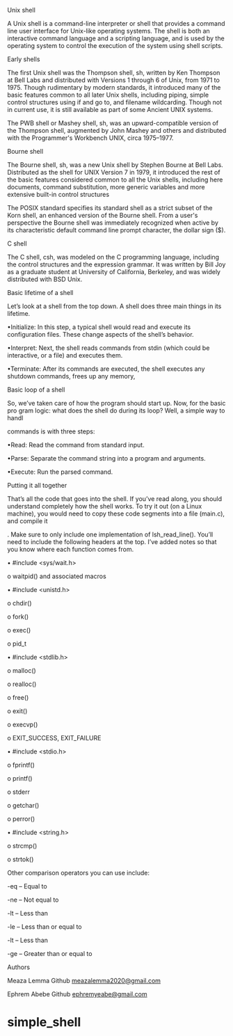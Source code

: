 Unix shell

A Unix shell is a command-line interpreter or shell that provides a command line user interface for Unix-like operating systems. The shell is both an interactive command language and a scripting language, and is used by the operating system to control the execution of the system using shell scripts. 

Early shells

The first Unix shell was the Thompson shell, sh, written by Ken Thompson at Bell Labs and distributed with Versions 1 through 6 of Unix, from 1971 to 1975. Though rudimentary by modern standards, it introduced many of the basic features common to all later Unix shells, including piping, simple control structures using if and go to, and filename wildcarding. Though not in current use, it is still available as part of some Ancient UNIX systems.

The PWB shell or Mashey shell, sh, was an upward-compatible version of the Thompson shell, augmented by John Mashey and others and distributed with the Programmer's Workbench UNIX, circa 1975–1977. 

Bourne shell

The Bourne shell, sh, was a new Unix shell by Stephen Bourne at Bell Labs. Distributed as the shell for UNIX Version 7 in 1979, it introduced the rest of the basic features considered common to all the Unix shells, including here documents, command substitution, more generic variables and more extensive built-in control structures

The POSIX standard specifies its standard shell as a strict subset of the Korn shell, an enhanced version of the Bourne shell. From a user's perspective the Bourne shell was immediately recognized when active by its characteristic default command line prompt character, the dollar sign ($).

C shell

The C shell, csh, was modeled on the C programming language, including the control structures and the expression grammar. It was written by Bill Joy as a graduate student at University of California, Berkeley, and was widely distributed with BSD Unix. 



Basic lifetime of a shell

Let’s look at a shell from the top down. A shell does three main things in its lifetime.

•Initialize: In this step, a typical shell would read and execute its configuration files. These change aspects of the shell’s behavior.

•Interpret: Next, the shell reads commands from stdin (which could be interactive, or a file) and executes them.

•Terminate: After its commands are executed, the shell executes any shutdown commands, frees up any memory, 

Basic loop of a shell

So, we’ve taken care of how the program should start up. Now, for the basic pro
gram logic: what does the shell do during its loop? Well, a simple way to handl

commands is with three steps:

•Read: Read the command from standard input.

•Parse: Separate the command string into a program and arguments.

•Execute: Run the parsed command.

Putting it all together

That’s all the code that goes into the shell. If you’ve read along, you should understand completely how the shell works. To try it out (on a Linux machine), you would need to copy these code segments into a file (main.c), and compile it

. Make sure to only include one implementation of lsh_read_line(). You’ll need to include the following headers at the top. I’ve added notes so that you know
where each function comes from.

•	#include <sys/wait.h>

o	waitpid() and associated macros

•	#include <unistd.h>

o	chdir()

o	fork()

o	exec()

o	pid_t

•	#include <stdlib.h>

o	malloc()

o	realloc()

o	free()

o	exit()

o	execvp()

o	EXIT_SUCCESS, EXIT_FAILURE

•	#include <stdio.h>

o	fprintf()

o	printf()

o	stderr

o	getchar()

o	perror()

•	#include <string.h>

o	strcmp()

o	strtok()


Other comparison operators you can use include:

-eq – Equal to

-ne – Not equal to

-lt – Less than

-le – Less than or equal to

-lt – Less than

-ge – Greater than or equal to

Authors

Meaza Lemma	Github	<meazalemma2020@gmail.com>

Ephrem Abebe 	Github	<ephremyeabe@gmail.com>

# simple_shell

